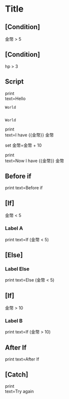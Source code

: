 # Title

## [Condition]

金幣 > 5

## [Condition]

hp > 3

## Script

print\
 text=Hello


```print
World


World
```

print\
 text=I have {{金幣}} 金幣

set
  金幣=金幣 + 10

print\
 text=Now I have {{金幣}} 金幣

## Before if 

print
  text=Before if

## [If]

金幣 < 5

### Label A

print
  text=If (金幣 < 5)

## [Else]

### Label Else

print
  text=Else (金幣 < 5)

## [If]

金幣 > 10

### Label B

print
  text=If (金幣 > 10)


## After If 

print
  text=After If

## [Catch]

print\
  text=Try again
